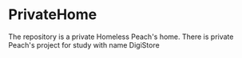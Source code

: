 # PrivateHome
The repository is a private Homeless Peach's home. There is private Peach's project for study with name DigiStore
